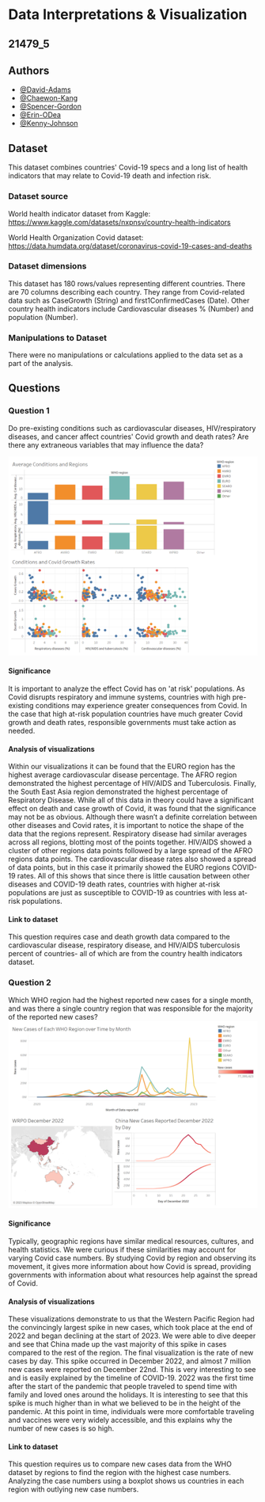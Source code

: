 
# Data Interpretations & Visualization
## 21479_5




## Authors

- [@David-Adams](https://github.com/dra27013/GroupProject_Tableau)
- [@Chaewon-Kang](https://github.com/cwon-kang/khaki)
- [@Spencer-Gordon](https://github.com/SpencerGordon16/GroupProject2MIST4610.git) 
- [@Erin-ODea](https://github.com/erinodea/SQLproj2)
- [@Kenny-Johnson](https://github.com/kmj07215/4610-GP-2) 

## Dataset
This dataset combines countries' Covid-19 specs and a long list of health indicators that may relate to  Covid-19 death and infection risk.

### Dataset source
World health indicator dataset from Kaggle: https://www.kaggle.com/datasets/nxpnsv/country-health-indicators 

World Health Organization Covid dataset: https://data.humdata.org/dataset/coronavirus-covid-19-cases-and-deaths 
### Dataset dimensions
This dataset has 180 rows/values representing different countries. There are 70 columns describing each country. They range from Covid-related data such as CaseGrowth (String) and first1ConfirmedCases (Date). Other country health indicators include Cardiovascular diseases % (Number) and population (Number).
### Manipulations to Dataset 
There were no manipulations or calculations applied to the data set as a part of the analysis. 

## Questions

### Question 1
Do pre-existing conditions such as cardiovascular diseases, HIV/respiratory diseases, and cancer affect countries' Covid growth and death rates? Are there any extraneous variables that may influence the data?

![Logo](https://github.com/cwon-kang/khaki/blob/main/question%201%20dashboard.png?raw=true)


#### Significance
It is important to analyze the effect Covid has on 'at risk' populations. As Covid disrupts respiratory and immune systems, countries with high pre-existing conditions may experience greater consequences from Covid. 
In the case that high at-risk population countries have much greater Covid growth and death rates, responsible governments must take action as needed.
#### Analysis of visualizations  
Within our visualizations it can be found that the EURO region has the highest average cardiovascular disease percentage. The AFRO region demonstrated the highest percentage of HIV/AIDS and Tuberculosis. Finally, the South East Asia region demonstrated the highest percentage of Respiratory Disease. While all of this data in theory could have a significant effect on death and case growth of Covid, it was found that the significance may not be as obvious. Although there wasn’t a definite correlation between other diseases and Covid rates, it is important to notice the shape of the data that the regions represent. Respiratory disease had similar averages across all regions, blotting most of the points together. HIV/AIDS showed a cluster of other regions data points followed by a large spread of the AFRO regions data points. The cardiovascular disease rates also showed a spread of data points, but in this case it primarily showed the EURO regions COVID-19 rates. All of this shows that since there is little causation between other diseases and COVID-19 death rates, countries with higher at-risk populations are just as susceptible to COVID-19 as countries with less at-risk populations.



#### Link to dataset
This question requires case and death growth data compared to the cardiovascular disease, respiratory disease, and HIV/AIDS tuberculosis percent of countries- all of which are from the country health indicators dataset.

### Question 2
Which WHO region had the highest reported new cases for a single month, and was there a single country region that was responsible for the majority of the reported new cases? 
![Logo](https://raw.githubusercontent.com/SpencerGordon16/GroupProject2MIST4610/85f49ead2dd4eee6ccb365d157d14ff24c928ebd/Q2%20-%20Final.png)
#### Significance
Typically, geographic regions have similar medical resources, cultures, and health statistics. We were curious if these similarities may account for varying Covid case numbers. 
By studying Covid by region and observing its movement, it gives more information about how Covid is spread, providing governments with information about what resources help against the spread of Covid. 
#### Analysis of visualizations  
These visualizations demonstrate to us that the Western Pacific Region had the convincingly largest spike in new cases, which took place at the end of 2022 and began declining at the start of 2023. We were able to dive deeper and see that China made up the vast majority of this spike in cases compared to the rest of the region. The final visualization is the rate of new cases by day. This spike occurred in December 2022, and almost 7 million new cases were reported on December 22nd. This is very interesting to see and is easily explained by the timeline of COVID-19. 2022 was the first time after the start of the pandemic that people traveled to spend time with family and loved ones around the holidays. It is interesting to see that this spike is much higher than in what we believed to be in the height of the pandemic. At this point in time, individuals were more comfortable traveling and vaccines were very widely accessible, and this explains why the number of new cases is so high.

#### Link to dataset
This question requires us to compare new cases data from the WHO dataset by regions to find the region with the highest case numbers. Analyzing the case numbers using a boxplot shows us countries in each region with outlying new case numbers. 
